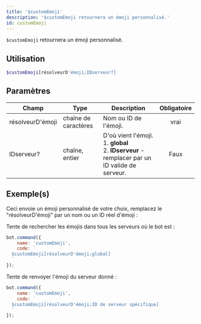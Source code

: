 ```yaml
---
title: '$customEmoji'
description: '$customEmoji retournera un émoji personnalisé.'
id: customEmoji
---
```


`$customEmoji` retournera un émoji personnalisé.

## Utilisation

```php
$customEmoji[résolveurD'émoji;IDserveur?]
```

## Paramètres

| Champ            | Type                 | Description                                                                                                           | Obligatoire |
| ---------------- | -------------------- | --------------------------------------------------------------------------------------------------------------------- |:-----------:|
| résolveurD'émoji | chaîne de caractères | Nom ou ID de l'émoji.                                                                                                 |    vrai     |
| IDserveur?       | chaîne, entier       | D'où vient l'émoji. <br /> 1. **global** <br /> 2. **IDserveur** - remplacer par un ID valide de serveur. |    Faux     |

## Exemple(s)

Ceci envoie un émoji personnalisé de votre choix, remplacez le "résolveurD'émoji" par un nom ou un ID réel d'émoji :

Tente de rechercher les émojis dans tous les serveurs où le bot est :
```javascript
bot.command({
    name: 'customEmoji',
    code: `
  $customEmoji[résolveurD'émoji;global]
  `
});
```

Tente de renvoyer l'émoji du serveur donné :
```javascript
bot.command({
    name: 'customEmoji',
    code: `
  $customEmoji[résolveurD'émoji;ID de serveur spécifique]
  `
});
```